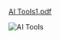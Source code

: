 [AI Tools1.pdf](https://github.com/echoWebNerds/Dev-Bookmarks/files/12814277/AI.Tools1.pdf)

![AI Tools](https://github.com/echoWebNerds/Dev-Bookmarks/assets/122268379/1e3381ef-c73f-4787-9733-a1274741f2c9)
